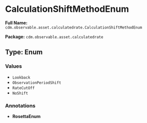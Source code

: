 # CalculationShiftMethodEnum

**Full Name:** `cdm.observable.asset.calculatedrate.CalculationShiftMethodEnum`

**Package:** `cdm.observable.asset.calculatedrate`

## Type: Enum

### Values

- `Lookback`
- `ObservationPeriodShift`
- `RateCutOff`
- `NoShift`
### Annotations

- **RosettaEnum**

